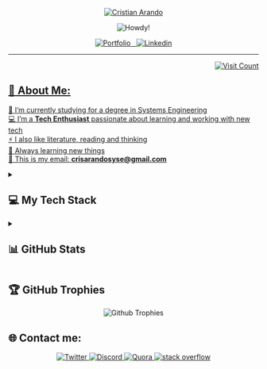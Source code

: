 <!-- name -->
<p align="center">
  <a href="https://github.com/iamcristian">
    <img title="Cristian Arando" src="https://user-images.githubusercontent.com/79182162/202782368-9c9c2fec-364a-4e8d-92be-4a182417b585.png"  />
  </a>
</p>

<!-- (typing svg) page for effect -> https://git.io/typing-svg -->
<!-- all the images generates on the page -> https://img.shields.io/ -->
<p align="center">
    <img title="Howdy!" src="https://readme-typing-svg.demolab.com?font=Fira+Code&size=22&pause=1000&color=F75C7E&center=true&vCenter=true&width=840&height=40&lines=Howdy!+Welcome+👋;This is my README on github;Nice+to+meet+you!"/>
</p>

<!-- linkedin and portfolio -->
<p align="center">
  <a href="#">
    <img title="Portfolio" src="https://img.shields.io/badge/Portfolio-%23000000.svg?&style=for-the-badge"
  </a>&nbsp;&nbsp;
  <a href="https://www.linkedin.com/in/iamcristian/">
    <img title="Linkedin" src="https://img.shields.io/badge/linkedin-%230077B5.svg?&style=for-the-badge&logo=linkedin&logoColor=white"
  </a>
</p>

---
<!-- link for create visit count -> https://visitcount.itsvg.in -->
<p align="right">
   <img title="Visit Count" src="https://visitcount.itsvg.in/api?id=iamcristian&label=Profile%20Views%20Count&color=0&icon=2&pretty=true">
</p>
  
<h2>💫 About Me:</h2>
    
🔭 I’m currently studying for a degree in Systems Engineering<br>
💻 I’m a **Tech Enthusiast** passionate about learning and working with new tech<br>
⚡ I also like literature, reading and thinking<br>
📕 Always learning new things<br>
📧 This is my email: **crisarandosyse@gmail.com** <br>

<!-- Some badges are from https://github.com/Ileriayo/markdown-badges -->
<details> 
  <summary><h2>💻 My Tech Stack</h2></summary>
  
  <h3>👨‍💻 Programming and Markup Languages</h3>
  <p>
    <img title="C" src="https://img.shields.io/badge/c-%2300599C.svg?style=for-the-badge&logo=c&logoColor=white">
    <img "C++"src="https://img.shields.io/badge/c++-%2300599C.svg?style=for-the-badge&logo=c%2B%2B&logoColor=white">
    <img title="Html5" src="https://img.shields.io/badge/html5-%23E34F26.svg?style=for-the-badge&logo=html5&logoColor=white">
    <img title="Css3" src="https://img.shields.io/badge/css3-%231572B6.svg?style=for-the-badge&logo=css3&logoColor=white">
    <img title="Javascript" src="https://img.shields.io/badge/javascript-%23323330.svg?style=for-the-badge&logo=javascript&logoColor=%23F7DF1E">
    <img title="Java" src="https://img.shields.io/badge/java-%23ED8B00.svg?style=for-the-badge&logo=java&logoColor=white">
    <img title="Python" src="https://img.shields.io/badge/python-3670A0?style=for-the-badge&logo=python&logoColor=ffdd54">
    <img title="Shell" src="https://img.shields.io/badge/shell_script-%23121011.svg?style=for-the-badge&logo=gnu-bash&logoColor=white">
    <img title="Typescript" src="https://img.shields.io/badge/typescript-%23007ACC.svg?style=for-the-badge&logo=typescript&logoColor=white">
  </p>

  <h3>🧰 Frameworks and Libraries</h3>
  <p>
    <img title="Bootstrap" src="https://img.shields.io/badge/bootstrap-%23563D7C.svg?style=for-the-badge&logo=bootstrap&logoColor=white">
    <img title="Django" src="https://img.shields.io/badge/django-%23092E20.svg?style=for-the-badge&logo=django&logoColor=white">
<!-- <img src="https://img.shields.io/badge/DJANGO-REST-ff1709?style=for-the-badge&logo=django&logoColor=white&color=ff1709&labelColor=gray"> -->
    <img title="Jinja" src="https://img.shields.io/badge/jinja-white.svg?style=for-the-badge&logo=jinja&logoColor=black">
    <img title="React" src="https://img.shields.io/badge/react-%2320232a.svg?style=for-the-badge&logo=react&logoColor=%2361DAFB">
    <img title="TailwindCss" src="https://img.shields.io/badge/tailwindcss-%2338B2AC.svg?style=for-the-badge&logo=tailwind-css&logoColor=white">
    <img title="Jquery" src="https://img.shields.io/badge/jquery-%230769AD.svg?style=for-the-badge&logo=jquery&logoColor=white">
  </p>

  <h3>🗄️ Databases and Hosting</h3>
  <p>
    <img title="Firebase" src="https://img.shields.io/badge/Firebase-039BE5?style=for-the-badge&logo=Firebase&logoColor=white">
    <img title="Sql Server" src="https://img.shields.io/badge/Microsoft%20SQL%20Server-CC2927?style=for-the-badge&logo=microsoft%20sql%20server&logoColor=white">
    <img title="MySQL" src="https://img.shields.io/badge/mysql-%2300f.svg?style=for-the-badge&logo=mysql&logoColor=white">
    <img title="SQLite" src="https://img.shields.io/badge/sqlite-%2307405e.svg?style=for-the-badge&logo=sqlite&logoColor=white">
    <img title="Github Pages" src="https://img.shields.io/badge/GitHub%20Pages-327FC7.svg?logo=github&logoColor=white">
    <img title="Netlify" src="https://img.shields.io/badge/netlify-%23000000.svg?style=for-the-badge&logo=netlify&logoColor=#00C7B7">
  </p>

  <h3>💻 Software and Tools</h3>
  <p>
    <img title="Figma" src="https://img.shields.io/badge/figma-%23F24E1E.svg?style=for-the-badge&logo=figma&logoColor=white">
    <img title="CLion" src="https://img.shields.io/badge/CLion-black?style=for-the-badge&logo=clion&logoColor=white">
    <img title="Codepen" src="https://img.shields.io/badge/CodePen-white?style=for-the-badge&logo=codepen&logoColor=black">
    <img title="IntelliJ IDEA" src="https://img.shields.io/badge/IntelliJ%20IDEA-000000.svg?style=for-the-badge&logo=intellij-idea&logoColor=white">
    <img title="Neovim" src="https://img.shields.io/badge/NeoVim-%2357A143.svg?&style=for-the-badge&logo=neovim&logoColor=white">
    <img title="Pycharm" src="https://img.shields.io/badge/pycharm-143?style=for-the-badge&logo=pycharm&logoColor=black&color=black&labelColor=green">
    <img title="VsCode" src="https://img.shields.io/badge/Visual%20Studio%20Code-0078d7.svg?style=for-the-badge&logo=visual-studio-code&logoColor=white">
    <img title="Arch Linux" src="https://img.shields.io/badge/Arch%20Linux-1793D1?logo=arch-linux&logoColor=fff&style=for-the-badge">
    <img title="Kali Linux" src="https://img.shields.io/badge/Kali%20Linux-268BEE?style=for-the-badge&logo=kalilinux&logoColor=white">
    <img title="Arduino" src="https://img.shields.io/badge/-Arduino-00979D?style=for-the-badge&logo=Arduino&logoColor=white">
    <img title="Jira" src="https://img.shields.io/badge/jira-%230A0FFF.svg?style=for-the-badge&logo=jira&logoColor=white">   
  </p>
    
 <h3>🧪 Testing</h3>
  <p>
      <img title="Cypress" src="https://img.shields.io/badge/-cypress-%23E5E5E5?style=for-the-badge&logo=cypress&logoColor=058a5e">
      <img title="Selenium" src="https://img.shields.io/badge/-selenium-%43B02A?style=for-the-badge&logo=selenium&logoColor=white">
  </p>

</details>
    
<details> 
  <summary><h2>📊 GitHub Stats</h2></summary>
  
  <!-- source is https://github.com/denvercoder1/github-readme-streak-stats -->
  <p align="center">
  <a href="#">
  <img title="Current" width=45% src="https://github-readme-streak-stats.herokuapp.com/?user=iamcristian&theme=react&border=61dafb&hide_border=true" alt="iamcristian"/>
   </a>
  <a href="#">
  <img title="Stats" width=45% src="https://github-readme-stats.vercel.app/api?username=iamcristian&show_icons=true&theme=react&border_color=61dafb&hide_border=true"/>
  </a>  
  </p>
  
  <!-- source is https://github.com/anuraghazra/github-readme-stats -->
  <p align="center">
  <img title="Most Used Languages" width="60%" src="https://github-readme-stats.vercel.app/api/top-langs/?username=iamcristian&hide=less&title_color=61dafb&text_color=ffffff&icon_color=61dafb&bg_color=20232a&langs_count=8&layout=compact&border_color=61dafb&hide_border=true"/>
  </p>
  
  <img title="Contribution Graph" src="https://activity-graph.herokuapp.com/graph?username=iamcristian&theme=react-dark&bg_color=20232a&hide_border=true" width="100%"/>

</details>

## 🏆 GitHub Trophies
<div align="center">
  <img title="Github Trophies" src="https://github-profile-trophy.vercel.app/?username=iamcristian&theme=radical&no-frame=false&no-bg=false&margin-w=4">
</div>
    
<!-- contact -->
## 🌐 Contact me:

<p align="center">
  <a href="https://twitter.com/crisarando">
    <img alt="Twitter" title="Twitter" src="https://img.shields.io/badge/twitter-%230077B5.svg?&style=for-the-badge&logo=twitter&logoColor=white"
  </a>
    
  <a href="https://discord.com/users/647595471975612432">
    <img alt="Discord" title="Discord" src="https://img.shields.io/badge/discord-%232596be.svg?&style=for-the-badge&logo=discord&logoColor=white"
  </a>
    
  <a href="https://www.quora.com/profile/Cristian-A-6">
    <img alt="Quora" title="Quora" src="https://img.shields.io/badge/quora-%23b92b27.svg?&style=for-the-badge&logo=quora&logoColor=white"
  </a>
    
  <a href="https://www.quora.com/profile/Cristian-A-6">
    <img alt="stack overflow" title="Stack Overflow" src="https://img.shields.io/badge/stack overflow-%23f48024.svg?&style=for-the-badge&logo=stackoverflow&logoColor=white"
  </a>
</p>

    
<!-- This is alternative for github stats!! -->
<!-- # 📊 GitHub Stats:
![](https://github-readme-stats.vercel.app/api?username=iamcristian&theme=dark&hide_border=false&include_all_commits=false&count_private=false)<br/>
![](https://github-readme-streak-stats.herokuapp.com/?user=iamcristian&theme=dark&hide_border=false)<br/>
![](https://github-readme-stats.vercel.app/api/top-langs/?username=iamcristian&theme=dark&hide_border=false&include_all_commits=false&count_private=false&layout=compact) -->
    
<!-- ### ✍️ Random Dev Quote
![](https://quotes-github-readme.vercel.app/api?type=horizontal&theme=nord) -->

<!-- ### 😂 Random Dev Meme
<img src="https://random-memer.herokuapp.com/" width="512px"/> -->
